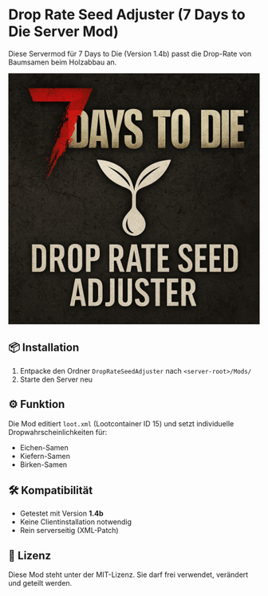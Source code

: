 # Drop Rate Seed Adjuster (7 Days to Die Server Mod)

Diese Servermod für 7 Days to Die (Version 1.4b) passt die Drop-Rate von Baumsamen beim Holzabbau an.  

![Mod-Logo](./assets/mod_logo.png)

## 📦 Installation

1. Entpacke den Ordner `DropRateSeedAdjuster` nach `<server-root>/Mods/`
2. Starte den Server neu

## ⚙️ Funktion

Die Mod editiert `loot.xml` (Lootcontainer ID 15) und setzt individuelle Dropwahrscheinlichkeiten für:

- Eichen-Samen
- Kiefern-Samen
- Birken-Samen

## 🛠️ Kompatibilität

- Getestet mit Version **1.4b**
- Keine Clientinstallation notwendig
- Rein serverseitig (XML-Patch)

## 📄 Lizenz

Diese Mod steht unter der MIT-Lizenz. Sie darf frei verwendet, verändert und geteilt werden.

